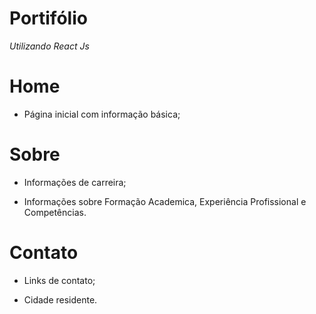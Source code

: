 # Portifólio

*Utilizando React Js*

# Home

- Página inicial com informação básica;

# Sobre

- Informações de carreira;

- Informações sobre Formação Academica, Experiência Profissional e Competências.

# Contato

- Links de contato;

- Cidade residente.

